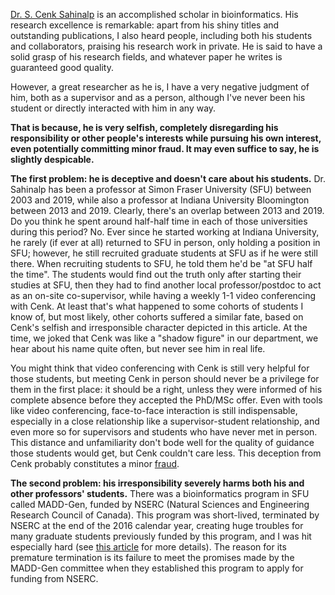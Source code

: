[Dr. S. Cenk Sahinalp](https://ccr.cancer.gov/staff-directory/s-cenk-sahinalp) is an accomplished scholar in bioinformatics. His research excellence is remarkable: apart from his shiny titles and outstanding publications, I also heard people, including both his students and collaborators, praising his research work in private. He is said to have a solid grasp of his research fields, and whatever paper he writes is guaranteed good quality.

However, a great researcher as he is, I have a very negative judgment of him, both as a supervisor and as a person, although I've never been his student or directly interacted with him in any way.

**That is because, he is very selfish, completely disregarding his responsibility or other people's interests while pursuing his own interest, even potentially committing minor fraud. It may even suffice to say, he is slightly despicable.**

**The first problem: he is deceptive and doesn't care about his students.** Dr. Sahinalp has been a professor at Simon Fraser University (SFU) between 2003 and 2019, while also a professor at Indiana University Bloomington between 2013 and 2019. Clearly, there's an overlap between 2013 and 2019. Do you think he spent around half-half time in each of those universities during this period? No. Ever since he started working at Indiana University, he rarely (if ever at all) returned to SFU in person, only holding a position in SFU; however, he still recruited graduate students at SFU as if he were still there. When recruiting students to SFU, he told them he'd be "at SFU half the time". The students would find out the truth only after starting their studies at SFU, then they had to find another local professor/postdoc to act as an on-site co-supervisor, while having a weekly 1-1 video conferencing with Cenk. At least that's what happened to some cohorts of students I know of, but most likely, other cohorts suffered a similar fate, based on Cenk's selfish and irresponsible character depicted in this article. At the time, we joked that Cenk was like a "shadow figure" in our department, we hear about his name quite often, but never see him in real life.

You might think that video conferencing with Cenk is still very helpful for those students, but meeting Cenk in person should never be a privilege for them in the first place: it should be a right, unless they were informed of his complete absence before they accepted the PhD/MSc offer. Even with tools like video conferencing, face-to-face interaction is still indispensable, especially in a close relationship like a supervisor-student relationship, and even more so for supervisors and students who have never met in person. This distance and unfamiliarity don't bode well for the quality of guidance those students would get, but Cenk couldn't care less. This deception from Cenk probably constitutes a minor [fraud](https://laws-lois.justice.gc.ca/eng/acts/c-46/section-380.html).

**The second problem: his irresponsibility severely harms both his and other professors' students.** There was a bioinformatics program in SFU called MADD-Gen, funded by NSERC (Natural Sciences and Engineering Research Council of Canada). This program was short-lived, terminated by NSERC at the end of the 2016 calendar year, creating huge troubles for many graduate students previously funded by this program, and I was hit especially hard (see [this article](https://github.com/simonfqy/bare_bone_blog/blob/main/About%20Martin%20Ester%20and%20Academia/Martin%20Ester's%20breach%20of%20law%20and%20lessons%20I%20learned%20from%20my%20legal%20claim.md) for more details). The reason for its premature termination is its failure to meet the promises made by the MADD-Gen committee when they established this program to apply for funding from NSERC.
